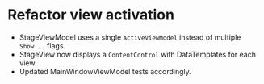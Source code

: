 # Refactor view activation

- StageViewModel uses a single `ActiveViewModel` instead of multiple `Show...` flags.
- StageView now displays a `ContentControl` with DataTemplates for each view.
- Updated MainWindowViewModel tests accordingly.
